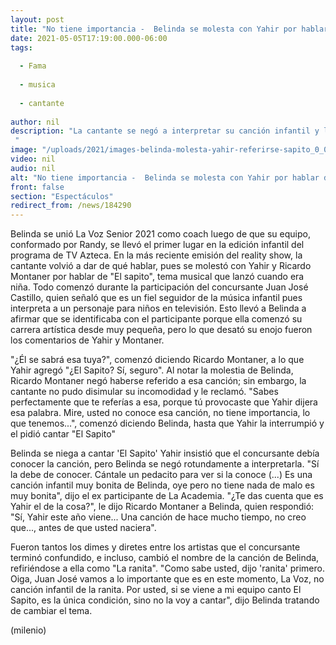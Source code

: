```yaml
---
layout: post
title: "No tiene importancia -  Belinda se molesta con Yahir por hablar de 'El Sapito' en 'La Voz'"
date: 2021-05-05T17:19:00.000-06:00
tags:
  
  - Fama
  
  - musica
  
  - cantante
  
author: nil
description: "La cantante se negó a interpretar su canción infantil y les reprochó a Yahir y Ricardo Montaner que sacaran ese tema en pleno programa.  "
image: "/uploads/2021/images-belinda-molesta-yahir-referirse-sapito_0_0_1200_747.jpg"
video: nil
audio: nil
alt: "No tiene importancia -  Belinda se molesta con Yahir por hablar de 'El Sapito' en 'La Voz'"
front: false
section: "Espectáculos"
redirect_from: /news/184290
---
```


Belinda se unió La Voz Senior 2021 como coach luego de que su equipo, conformado por Randy, se llevó el primer lugar en la edición infantil del programa de TV Azteca. En la más reciente emisión del reality show, la cantante volvió a dar de qué hablar, pues se molestó con Yahir y Ricardo Montaner por hablar de "El sapito", tema musical que lanzó cuando era niña. Todo comenzó durante la participación del concursante Juan José Castillo, quien señaló que es un fiel seguidor de la música infantil pues interpreta a un personaje para niños en televisión. Esto llevó a Belinda a afirmar que se identificaba con el participante porque ella comenzó su carrera artística desde muy pequeña, pero lo que desató su enojo fueron los comentarios de Yahir y Montaner.  

"¿Él se sabrá esa tuya?", comenzó diciendo Ricardo Montaner, a lo que Yahir agregó "¿El Sapito? Sí, seguro".  Al notar la molestia de Belinda, Ricardo Montaner negó haberse referido a esa canción; sin embargo, la cantante no pudo disimular su incomodidad y le reclamó.  "Sabes perfectamente que te referías a esa, porque tú provocaste que Yahir dijera esa palabra. Mire, usted no conoce esa canción, no tiene importancia, lo que tenemos...", comenzó diciendo Belinda, hasta que Yahir la interrumpió y el pidió cantar "El Sapito" 

Belinda se niega a cantar 'El Sapito' Yahir insistió que el concursante debía conocer la canción, pero Belinda se negó rotundamente a interpretarla. "Sí la debe de conocer. Cántale un pedacito para ver si la conoce (...) Es una canción infantil muy bonita de Belinda, oye pero no tiene nada de malo es muy bonita", dijo el ex participante de La Academia. "¿Te das cuenta que es Yahir el de la cosa?", le dijo Ricardo Montaner a Belinda, quien respondió: "Sí, Yahir este año viene... Una canción de hace mucho tiempo, no creo que..., antes de que usted naciera".  

Fueron tantos los dimes y diretes entre los artistas que el concursante terminó confundido, e incluso, cambió el nombre de la canción de Belinda, refiriéndose a ella como "La ranita".  "Como sabe usted, dijo 'ranita' primero. Oiga, Juan José vamos a lo importante que es en este momento, La Voz, no canción infantil de la ranita. Por usted, si se viene a mi equipo canto El Sapito, es la única condición, sino no la voy a cantar", dijo Belinda tratando de cambiar el tema.

(milenio)